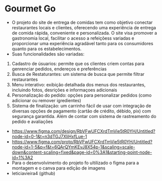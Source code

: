 # Gourmet Go
- O projeto do site de entrega de comidas tem como objetivo conectar restaurantes locais e clientes, oferecendo uma experiência de entrega de comida rápida, conveniente e personalizada. O site visa promover a gastronomia local, facilitar o acesso a refeiçõess variadas e proporcionar uma experiência agradável tanto para os consumidores quanto para os estabelecimentos.
- Suas funcionalidades são variadas:
1. Cadastro de úsuarios: permite que os clientes criem contas para genrenciar pedidos, endereços e preferências
2. Busca de Restaturantes: um sistema de busca que permite filtrar restaurantes
3. Menu interativo: exibição detalhada dos menus dos restaurantes, incluindo fotos, desrições e informaçoes adicionais
4. Personalização do pedido: opções para personalizar pedidos (como adicionar ou remover igredientes)
5. Sistema de finalização: um carrinho fácil de usar com integração de diversas opções de pagamento (cartão de crédito, débido, pix) com segurança garantida. Além de contar com sistema de rastreamento do pedido e avaliações
- https://www.figma.com/design/RbVFwUFCXrdTmVie5tR0YH/Untitled?node-id=0-1&t=n3dTGJ7XliHxfLue-1
- https://www.figma.com/proto/RbVFwUFCXrdTmVie5tR0YH/Untitled?node-id=1-5&p=f&t=6QArQYmKEvJ8X54p-1&scaling=scale-down&content-scaling=fixed&page-id=0%3A1&starting-point-node-id=1%3A2
- Para o desenvolvimento do projeto fo ultilizado o figma para a montagem e o canva para edição de imagens
- leticiavieira4 (github)
